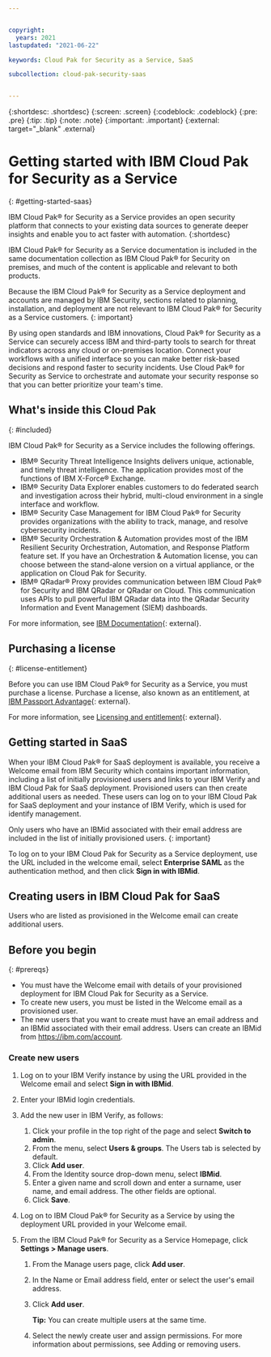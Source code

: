 ```yaml
---


copyright:
  years: 2021
lastupdated: "2021-06-22"

keywords: Cloud Pak for Security as a Service, SaaS

subcollection: cloud-pak-security-saas


---
```


{:shortdesc: .shortdesc}
{:screen: .screen} 
{:codeblock: .codeblock} 
{:pre: .pre} 
{:tip: .tip} 
{:note: .note} 
{:important: .important}
{:external: target="_blank" .external}

# Getting started with IBM Cloud Pak for Security as a Service
{: #getting-started-saas}

IBM Cloud Pak® for Security as a Service provides an open security platform that connects to your existing data sources to generate deeper insights and enable you to act faster with automation.
{:shortdesc}

IBM Cloud Pak® for Security as a Service documentation is included in the same documentation collection as IBM Cloud Pak® for Security on premises, and much of the content is applicable and relevant to both products.

Because the IBM Cloud Pak® for Security as a Service deployment and accounts are managed by IBM Security, sections related to planning, installation, and deployment are not relevant to IBM Cloud Pak® for Security as a Service customers.
{: important}

By using open standards and IBM innovations, Cloud Pak® for Security as a Service can securely access IBM and third-party tools to search for threat indicators across any cloud or on-premises location. Connect your workflows with a unified interface so you can make better risk-based decisions and respond faster to security incidents. Use Cloud Pak® for Security as Service to orchestrate and automate your security response so that you can better prioritize your team's time.

## What's inside this Cloud Pak
{: #included}

IBM Cloud Pak® for Security as a Service includes the following offerings.
- IBM® Security Threat Intelligence Insights delivers unique, actionable, and timely threat intelligence. The application provides most of the functions of IBM X-Force® Exchange.
- IBM® Security Data Explorer enables customers to do federated search and investigation across their hybrid, multi-cloud environment in a single interface and workflow.
- IBM® Security Case Management for IBM Cloud Pak® for Security provides organizations with the ability to track, manage, and resolve cybersecurity incidents.
- IBM® Security Orchestration & Automation provides most of the IBM Resilient Security Orchestration, Automation, and Response Platform feature set. If you have an Orchestration & Automation license, you can choose between the stand-alone version on a virtual appliance, or the application on Cloud Pak for Security.
- IBM® QRadar® Proxy provides communication between IBM Cloud Pak® for Security and IBM QRadar or QRadar on Cloud. This communication uses APIs to pull powerful IBM QRadar data into the QRadar Security Information and Event Management (SIEM) dashboards.

For more information, see [IBM Documentation](https://www.ibm.com/support/knowledgecenter/SSTDPP_1.7.0/docs/scp-core/overview.html){: external}.

## Purchasing a license
{: #license-entitlement}

Before you can use IBM Cloud Pak® for Security as a Service, you must purchase a license. Purchase a license, also known as an entitlement, at [IBM Passport Advantage](https://www.ibm.com/software/passportadvantage/index.html){: external}.

For more information, see [Licensing and entitlement](https://ibmdocs-test.mybluemix.net/docs/en/cloud-paks/cp-security/1.7.0?topic=planning-licensing){: external}.

## Getting started in SaaS
When your IBM Cloud Pak® for SaaS deployment is available, you receive a Welcome email from IBM Security which contains important information, including a list of initially provisioned users and links to your IBM Verify and IBM Cloud Pak for SaaS deployment.
Provisioned users can then create additional users as needed. These users can log on to your IBM Cloud Pak for SaaS deployment and your instance of IBM Verify, which is used for identify management.

Only users who have an IBMid associated with their email address are included in the list of initially provisioned users.
{: important}

To log on to your IBM Cloud Pak for Security as a Service deployment, use the URL included in the welcome email, select **Enterprise SAML** as the authentication method, and then click **Sign in with IBMid**.

## Creating users in IBM Cloud Pak for SaaS
Users who are listed as provisioned in the Welcome email can create additional users. 

## Before you begin
{: #prereqs}

*  You must have the Welcome email with details of your provisioned deployment for IBM Cloud Pak for Security as a Service.
*  To create new users, you must be listed in the Welcome email as a provisioned user.
*  The new users that you want to create must have an email address and an IBMid associated with their email address. Users can create an IBMid from https://ibm.com/account.

### Create new users

1. Log on to your IBM Verify instance by using the URL provided in the Welcome email and select **Sign in with IBMid**.
2. Enter your IBMid login credentials. 
3. Add the new user in IBM Verify, as follows:

    1. Click your profile in the top right of the page and select **Switch to admin**.
    1. From the menu, select **Users & groups**. The Users tab is selected by default.
    1. Click **Add user**.
    1. From the Identity source drop-down menu, select **IBMid**.
    1. Enter a given name and scroll down and enter a surname, user name, and email address. The other fields are optional.
    1. Click **Save**.
4. Log on to IBM Cloud Pak® for Security as a Service by using the deployment URL provided in your Welcome email.
5. From the IBM Cloud Pak® for Security as a Service Homepage, click **Settings > Manage users**. 

    1. From the Manage users page, click **Add user**.
    1. In the Name or Email address field, enter or select the user's email address.
    1. Click **Add user**.

        **Tip:** You can create multiple users at the same time.

    1. Select the newly create user and assign permissions. For more information about permissions, see Adding or removing users.
